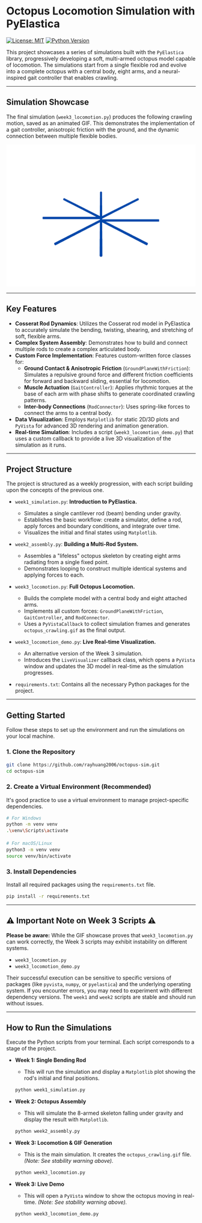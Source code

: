 
# Octopus Locomotion Simulation with PyElastica

[![License: MIT](https://img.shields.io/badge/License-MIT-yellow.svg)](https://opensource.org/licenses/MIT)
[![Python Version](https://img.shields.io/badge/python-3.8%2B-blue.svg)](https://www.python.org/downloads/)

This project showcases a series of simulations built with the `PyElastica` library, progressively developing a soft, multi-armed octopus model capable of locomotion. The simulations start from a single flexible rod and evolve into a complete octopus with a central body, eight arms, and a neural-inspired gait controller that enables crawling.

---

## Simulation Showcase

The final simulation (`week3_locomotion.py`) produces the following crawling motion, saved as an animated GIF. This demonstrates the implementation of a gait controller, anisotropic friction with the ground, and the dynamic connection between multiple flexible bodies.

![Octopus Crawling Simulation](https://github.com/rayhuang2006/octopus-sim/blob/main/octopus_crawling.gif?raw=true)

---

## Key Features

* **Cosserat Rod Dynamics**: Utilizes the Cosserat rod model in PyElastica to accurately simulate the bending, twisting, shearing, and stretching of soft, flexible arms.
* **Complex System Assembly**: Demonstrates how to build and connect multiple rods to create a complex articulated body.
* **Custom Force Implementation**: Features custom-written force classes for:
    * **Ground Contact & Anisotropic Friction** (`GroundPlaneWithFriction`): Simulates a repulsive ground force and different friction coefficients for forward and backward sliding, essential for locomotion.
    * **Muscle Actuation** (`GaitController`): Applies rhythmic torques at the base of each arm with phase shifts to generate coordinated crawling patterns.
    * **Inter-body Connections** (`RodConnector`): Uses spring-like forces to connect the arms to a central body.
* **Data Visualization**: Employs `Matplotlib` for static 2D/3D plots and `PyVista` for advanced 3D rendering and animation generation.
* **Real-time Simulation**: Includes a script (`week3_locomotion_demo.py`) that uses a custom callback to provide a live 3D visualization of the simulation as it runs.

---

## Project Structure

The project is structured as a weekly progression, with each script building upon the concepts of the previous one.

* `week1_simulation.py`: **Introduction to PyElastica.**
    * Simulates a single cantilever rod (beam) bending under gravity.
    * Establishes the basic workflow: create a simulator, define a rod, apply forces and boundary conditions, and integrate over time.
    * Visualizes the initial and final states using `Matplotlib`.

* `week2_assembly.py`: **Building a Multi-Rod System.**
    * Assembles a "lifeless" octopus skeleton by creating eight arms radiating from a single fixed point.
    * Demonstrates looping to construct multiple identical systems and applying forces to each.

* `week3_locomotion.py`: **Full Octopus Locomotion.**
    * Builds the complete model with a central body and eight attached arms.
    * Implements all custom forces: `GroundPlaneWithFriction`, `GaitController`, and `RodConnector`.
    * Uses a `PyVistaCallback` to collect simulation frames and generates `octopus_crawling.gif` as the final output.

* `week3_locomotion_demo.py`: **Live Real-time Visualization.**
    * An alternative version of the Week 3 simulation.
    * Introduces the `LiveVisualizer` callback class, which opens a `PyVista` window and updates the 3D model in real-time as the simulation progresses.

* `requirements.txt`: Contains all the necessary Python packages for the project.

---

## Getting Started

Follow these steps to set up the environment and run the simulations on your local machine.

### 1. Clone the Repository

```bash
git clone https://github.com/rayhuang2006/octopus-sim.git
cd octopus-sim
````

### 2\. Create a Virtual Environment (Recommended)

It's good practice to use a virtual environment to manage project-specific dependencies.

```bash
# For Windows
python -m venv venv
.\venv\Scripts\activate

# For macOS/Linux
python3 -m venv venv
source venv/bin/activate
```

### 3\. Install Dependencies

Install all required packages using the `requirements.txt` file.

```bash
pip install -r requirements.txt
```

-----

## ⚠️ Important Note on Week 3 Scripts ⚠️

**Please be aware:** While the GIF showcase proves that `week3_locomotion.py` can work correctly, the Week 3 scripts may exhibit instability on different systems.

  * `week3_locomotion.py`
  * `week3_locomotion_demo.py`

Their successful execution can be sensitive to specific versions of packages (like `pyvista`, `numpy`, or `pyelastica`) and the underlying operating system. If you encounter errors, you may need to experiment with different dependency versions. The `week1` and `week2` scripts are stable and should run without issues.

-----

## How to Run the Simulations

Execute the Python scripts from your terminal. Each script corresponds to a stage of the project.

  * **Week 1: Single Bending Rod**

      * This will run the simulation and display a `Matplotlib` plot showing the rod's initial and final positions.

    <!-- end list -->

    ```bash
    python week1_simulation.py
    ```

  * **Week 2: Octopus Assembly**

      * This will simulate the 8-armed skeleton falling under gravity and display the result with `Matplotlib`.

    <!-- end list -->

    ```bash
    python week2_assembly.py
    ```

  * **Week 3: Locomotion & GIF Generation**

      * This is the main simulation. It creates the `octopus_crawling.gif` file. *(Note: See stability warning above).*

    <!-- end list -->

    ```bash
    python week3_locomotion.py
    ```

  * **Week 3: Live Demo**

      * This will open a `PyVista` window to show the octopus moving in real-time. *(Note: See stability warning above).*

    <!-- end list -->

    ```bash
    python week3_locomotion_demo.py
    ```

